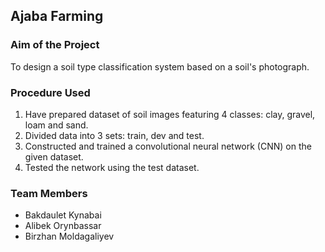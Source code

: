 <h2>Ajaba Farming</h2>
<h3>Aim of the Project</h3>
To design a soil type classification system based on a soil's photograph.

<h3>Procedure Used</h3>
<ol>
<li>Have prepared dataset of soil images featuring 4 classes: clay, gravel, loam and sand.</li>
<li>Divided data into 3 sets: train, dev and test.</li>
<li>Constructed and trained a convolutional neural network (CNN) on the given dataset.</li>
<li>Tested the network using the test dataset.</li>
</ol>

<h3>Team Members</h3>
<ul>
<li>Bakdaulet Kynabai</li>
<li>Alibek Orynbassar</li>
<li>Birzhan Moldagaliyev</li>
</ul>

